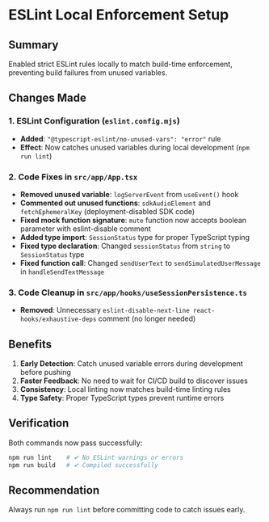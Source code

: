 # ESLint Local Enforcement Setup

## Summary
Enabled strict ESLint rules locally to match build-time enforcement, preventing build failures from unused variables.

## Changes Made

### 1. ESLint Configuration (`eslint.config.mjs`)
- **Added**: `"@typescript-eslint/no-unused-vars": "error"` rule
- **Effect**: Now catches unused variables during local development (`npm run lint`)

### 2. Code Fixes in `src/app/App.tsx`
- **Removed unused variable**: `logServerEvent` from `useEvent()` hook
- **Commented out unused functions**: `sdkAudioElement` and `fetchEphemeralKey` (deployment-disabled SDK code)
- **Fixed mock function signature**: `mute` function now accepts boolean parameter with eslint-disable comment
- **Added type import**: `SessionStatus` type for proper TypeScript typing
- **Fixed type declaration**: Changed `sessionStatus` from `string` to `SessionStatus` type
- **Fixed function call**: Changed `sendUserText` to `sendSimulatedUserMessage` in `handleSendTextMessage`

### 3. Code Cleanup in `src/app/hooks/useSessionPersistence.ts`
- **Removed**: Unnecessary `eslint-disable-next-line react-hooks/exhaustive-deps` comment (no longer needed)

## Benefits

1. **Early Detection**: Catch unused variable errors during development before pushing
2. **Faster Feedback**: No need to wait for CI/CD build to discover issues
3. **Consistency**: Local linting now matches build-time linting rules
4. **Type Safety**: Proper TypeScript types prevent runtime errors

## Verification

Both commands now pass successfully:
```bash
npm run lint    # ✔ No ESLint warnings or errors
npm run build   # ✔ Compiled successfully
```

## Recommendation

Always run `npm run lint` before committing code to catch issues early.
